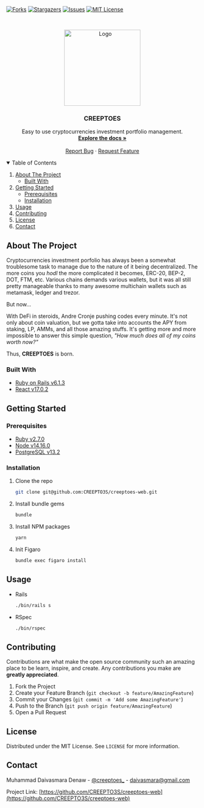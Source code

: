 <!-- PROJECT SHIELDS -->
[![Forks][forks-shield]][forks-url]
[![Stargazers][stars-shield]][stars-url]
[![Issues][issues-shield]][issues-url]
[![MIT License][license-shield]][license-url]

<!-- PROJECT LOGO -->
<br />
<p align="center">
  <a href="https://i.imgur.com/uajSla7.png">
    <img src="https://i.imgur.com/uajSla7.png" alt="Logo" width="200" height="200">
  </a>

  <h3 align="center">CREEPTOES</h3>

  <p align="center">
    Easy to use cryptocurrencies investment portfolio management.
    <br />
    <a href="https://github.com/CREEPTO3S/creeptoes-web"><strong>Explore the docs »</strong></a>
    <br />
    <br />
    <a href="https://github.com/CREEPTO3S/creeptoes-web/issues">Report Bug</a>
    ·
    <a href="https://github.com/CREEPTO3S/creeptoes-web/issues">Request Feature</a>
  </p>
</p>

<!-- TABLE OF CONTENTS -->
<details open="open">
  <summary>Table of Contents</summary>
  <ol>
    <li>
      <a href="#about-the-project">About The Project</a>
      <ul>
        <li><a href="#built-with">Built With</a></li>
      </ul>
    </li>
    <li>
      <a href="#getting-started">Getting Started</a>
      <ul>
        <li><a href="#prerequisites">Prerequisites</a></li>
        <li><a href="#installation">Installation</a></li>
      </ul>
    </li>
    <li><a href="#usage">Usage</a></li>
    <li><a href="#contributing">Contributing</a></li>
    <li><a href="#license">License</a></li>
    <li><a href="#contact">Contact</a></li>
  </ol>
</details>

<!-- ABOUT THE PROJECT -->
## About The Project

Cryptocurrencies investment porfolio has always been a somewhat troublesome task to manage due to the nature of it being decentralized.
The more coins you _hodl_ the more complicated it becomes, ERC-20, BEP-2, DOT, FTM, etc. Various chains demands various wallets, but it was all still pretty manageable
thanks to many awesome multichain wallets such as metamask, ledger and trezor.

But now... 

With DeFi in steroids, Andre Cronje pushing codes every minute. It's not only about coin valuation, but we gotta take into accounts the APY from staking, LP, AMMs, and all those amazing
stuffs. It's getting more and more impossible to answer this simple question, *"How much does all of my coins worth now?"*

Thus, **CREEPTOES** is born.

### Built With

* [Ruby on Rails v6.1.3](https://rubyonrails.org/)
* [React v17.0.2](https://reactjs.org/)

<!-- GETTING STARTED -->
## Getting Started

### Prerequisites
* [Ruby v2.7.0](https://rvm.io/)
* [Node v14.16.0](https://github.com/nvm-sh/nvm)
* [PostgreSQL v13.2](https://www.postgresql.org/)

### Installation

1. Clone the repo
   ```sh
   git clone git@github.com:CREEPTO3S/creeptoes-web.git
   ```
2. Install bundle gems
   ```sh
   bundle
   ```
3. Install NPM packages
   ```sh
   yarn
   ```
4. Init Figaro
   ```sh
   bundle exec figaro install
   ```

<!-- USAGE EXAMPLES -->
## Usage

* Rails
  ```sh
  ./bin/rails s
  ```
* RSpec
  ```sh
  ./bin/rspec
  ```

<!-- CONTRIBUTING -->
## Contributing

Contributions are what make the open source community such an amazing place to be learn, inspire, and create. Any contributions you make are **greatly appreciated**.

1. Fork the Project
2. Create your Feature Branch (`git checkout -b feature/AmazingFeature`)
3. Commit your Changes (`git commit -m 'Add some AmazingFeature'`)
4. Push to the Branch (`git push origin feature/AmazingFeature`)
5. Open a Pull Request

<!-- LICENSE -->
## License

Distributed under the MIT License. See `LICENSE` for more information.

<!-- CONTACT -->
## Contact

Muhammad Daivasmara Denaw - [@creeptoes_](https://twitter.com/creeptoes_) - daivasmara@gmail.com

Project Link: [https://github.com/CREEPTO3S/creeptoes-web](https://github.com/CREEPTO3S/creeptoes-web)

<!-- MARKDOWN LINKS & IMAGES -->
<!-- https://www.markdownguide.org/basic-syntax/#reference-style-links -->
[forks-shield]: https://img.shields.io/github/forks/CREEPTO3S/creeptoes-web
[forks-url]: https://github.com/CREEPTO3S/creeptoes-web/network/members
[stars-shield]: https://img.shields.io/github/stars/CREEPTO3S/creeptoes-web
[stars-url]: https://github.com/CREEPTO3S/creeptoes-web/stargazers
[issues-shield]: https://img.shields.io/github/issues/CREEPTO3S/creeptoes-web
[issues-url]: https://github.com/CREEPTO3S/creeptoes-web/issues
[license-shield]: https://img.shields.io/github/license/CREEPTO3S/creeptoes-web
[license-url]: https://github.com/CREEPTO3S/creeptoes-web/blob/master/LICENSE.txt
[product-screenshot]: images/screenshot.png
